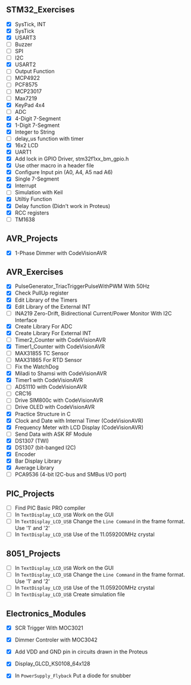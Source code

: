 ## STM32_Exercises
- [x] SysTick, INT
- [x] SysTick
- [x] USART3
- [ ] Buzzer
- [ ] SPI
- [ ] I2C
- [x] USART2
- [ ] Output Function
- [ ] MCP4922
- [ ] PCF8575
- [ ] MCP23017
- [ ] Max7219
- [x] KeyPad 4x4
- [ ] ADC
- [x] 4-Digit 7-Segment
- [x] 1-Digit 7-Segment
- [x] Integer to String
- [ ] delay_us function with timer
- [x] 16x2 LCD
- [x] UART1
- [x] Add lock in GPIO Driver, stm32f1xx_bm_gpio.h
- [x] Use other macro in a header file
- [x] Configure Input pin (A0, A4, A5 nad A6) 
- [x] Single 7-Segment
- [x] Interrupt
- [ ] Simulation with Keil
- [x] Utiltiy Function
- [x] Delay function (Didn't work in Proteus)
- [x] RCC registers
- [ ] TM1638

## AVR_Projects
- [x] 1-Phase Dimmer with CodeVisionAVR

## AVR_Exercises
- [x] PulseGenerator_TriacTriggerPulseWithPWM With 50Hz
- [x] Check PullUp register
- [x] Edit Library of the Timers
- [x] Edit Library of the External INT
- [ ] INA219 Zero-Drift, Bidirectional Current/Power Monitor With I2C Interface
- [x] Create Library For ADC
- [x] Create Library For External INT
- [ ] Timer2_Counter with CodeVisionAVR
- [x] Timer1_Counter with CodeVisionAVR
- [ ] MAX31855 TC Sensor
- [ ] MAX31865 For RTD Sensor
- [ ] Fix the WatchDog
- [x] Miladi to Shamsi with CodeVisionAVR
- [x] Timer1 with CodeVisionAVR
- [ ] ADS1110 with CodeVisionAVR
- [ ] CRC16
- [ ] Drive SIM800c with CodeVisionAVR
- [ ] Drive OLED with CodeVisionAVR
- [x] Practice Structure in C
- [x] Clock and Date with Internal Timer (CodeVisionAVR)
- [x] Frequency Meter with LCD Display (CodeVisionAVR)
- [ ] Send Data with ASK RF Module
- [x] DS1307 (TWI)
- [x] DS1307 (bit-banged I2C)
- [x] Encoder
- [x] Bar Display Library
- [x] Average Library
- [ ] PCA9536 (4-bit I2C-bus and SMBus I/O port)

## PIC_Projects
- [ ] Find PIC Basic PRO compiler
- [ ] In `TextDisplay_LCD_USB` Work on the GUI
- [ ] In `TextDisplay_LCD_USB` Change the `Line Command` in the frame format. Use '1' and '2'
- [ ] In `TextDisplay_LCD_USB` Use of the 11.059200MHz crystal

## 8051_Projects
- [ ] In `TextDisplay_LCD_USB` Work on the GUI
- [ ] In `TextDisplay_LCD_USB` Change the `Line Command` in the frame format. Use '1' and '2'
- [ ] In `TextDisplay_LCD_USB` Use of the 11.059200MHz crystal
- [ ] In `TextDisplay_LCD_USB` Create simulation file

## Electronics_Modules
- [x] SCR Trigger With MOC3021
- [x] Dimmer Controler with MOC3042
- [x] Add VDD and GND pin in circuits drawn in the Proteus
- [x] Display_GLCD_KS0108_64x128
- [x] In `PowerSupply_Flyback` Put a diode for snubber 


